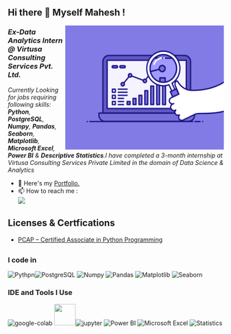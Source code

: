 ## Hi there 👋 Myself Mahesh !
<img align="right" width="370" height="290" src="https://github.com/Maheee6902/Maheee6902/blob/main/74pZ.gif">

### *Ex-Data Analytics Intern @ **Virtusa Consulting Services Pvt. Ltd.***
 
*Currently Looking for jobs requiring following skills: **Python**, **PostgreSQL**, **Numpy**, **Pandas**, **Seaborn**, **Matplotlib**, **Microsoft Excel**, **Power BI** & **Descriptive Statistics**.I have completed a 3-month internship at Virtusa Consulting Services Private Limited in the domain of Data Science & Analytics*

- 🔭 Here's my [Portfolio.](https://maheee6902.github.io/Portfolio-Projects/)                                                 
- 📫 How to reach me :
<br />  [<img src="https://img.shields.io/badge/LinkedIn-0077B5?style=for-the-badge&logo=linkedin&logoColor=white" />](https://www.linkedin.com/in/mahesh-ravi-249298112/)

## Licenses & Certfications 
- [PCAP – Certified Associate in Python Programming](https://www.credly.com/badges/5d78d731-6061-41f7-9b61-a684037f4c9d/linked_in_profile)
## 
### I code in
<img height="50" width="50" src="https://img.icons8.com/color/48/000000/python.png"  alt="Pythpn"/><img width="50" height="50" src="https://img.icons8.com/color/50/postgreesql.png" alt="PostgreSQL"/> <img width="50" height="50" src="https://img.icons8.com/color/50/numpy.png" alt="Numpy"/> <img width="50" height="50" src="https://img.icons8.com/color/50/pandas.png" alt="Pandas"/> <img width="50" height="50" src="https://encrypted-tbn0.gstatic.com/images?q=tbn:ANd9GcSB9-WZMceo9J8L6v_UwEg35UBDJQQCEFjb1w&s" alt="Matplotlib"/> <img width="50" height="50" src="https://encrypted-tbn0.gstatic.com/images?q=tbn:ANd9GcSsZzYW4vSHL6u-h-F9nZge4rfvScSMU6CWBA&s" alt="Seaborn"/>

### IDE and Tools I Use
<img width="50" height="50" src="https://img.icons8.com/color/50/google-colab.png" alt="google-colab"/> <img height="50" width="50" src="https://img.icons8.com/color/48/000000/visual-studio-code-2019.png"/><img width="50" height="50" src="https://img.icons8.com/fluency/50/jupyter.png" alt="jupyter"/> <img width="50" height="50" src="https://img.icons8.com/color/50/power-bi.png" alt="Power BI"/> <img width="50" height="50" src="https://img.icons8.com/color/50/microsoft-excel-2019--v1.png" alt="Microsoft Excel"/> <img width="50" height="50" src="https://img.icons8.com/external-flaticons-lineal-color-flat-icons/50/external-statistics-addiction-flaticons-lineal-color-flat-icons.png" alt="Statistics"/> 
